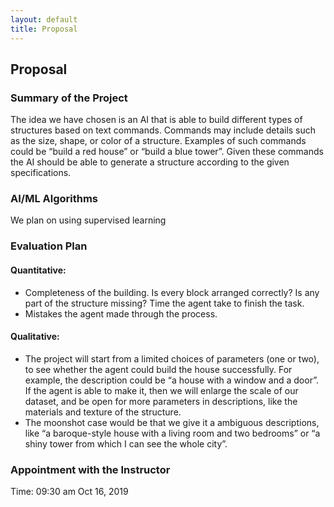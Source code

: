 ```yaml
---
layout: default
title: Proposal
---
```


## Proposal

### Summary of the Project

The idea we have chosen is an AI that is able to build different types of structures based on text commands. Commands may include details such as the size, shape, or color of a structure. Examples of such commands could be “build a red house” or “build a blue tower”. Given these commands the AI should be able to generate a structure according to the given specifications.

### AI/ML Algorithms

We plan on using supervised learning

### Evaluation Plan

#### Quantitative:

- Completeness of the building. Is every block arranged correctly? Is any part of the structure missing?
  Time the agent take to finish the task.
- Mistakes the agent made through the process.

#### Qualitative:

- The project will start from a limited choices of parameters (one or two), to see whether the agent could build the house successfully. For example, the description could be “a house with a window and a door”. If the agent is able to make it, then we will enlarge the scale of our dataset, and be open for more parameters in descriptions, like the materials and texture of the structure.
- The moonshot case would be that we give it a ambiguous descriptions, like “a baroque-style house with a living room and two bedrooms” or “a shiny tower from which I can see the whole city”.

### Appointment with the Instructor

Time: 09:30 am Oct 16, 2019
